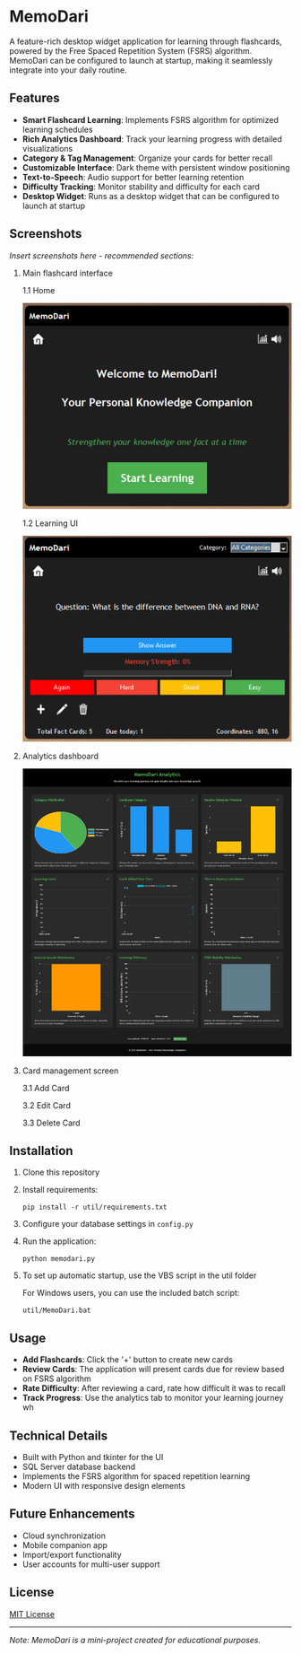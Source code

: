 # MemoDari

A feature-rich desktop widget application for learning through flashcards, powered by the Free Spaced Repetition System (FSRS) algorithm. MemoDari can be configured to launch at startup, making it seamlessly integrate into your daily routine.

## Features

- **Smart Flashcard Learning**: Implements FSRS algorithm for optimized learning schedules
- **Rich Analytics Dashboard**: Track your learning progress with detailed visualizations
- **Category & Tag Management**: Organize your cards for better recall
- **Customizable Interface**: Dark theme with persistent window positioning
- **Text-to-Speech**: Audio support for better learning retention
- **Difficulty Tracking**: Monitor stability and difficulty for each card
- **Desktop Widget**: Runs as a desktop widget that can be configured to launch at startup

## Screenshots
*Insert screenshots here - recommended sections:*
1. Main flashcard interface
   
   1.1 Home
   
   <p align="center">
   <img src="image-1.png" alt="Home Interface">
   </p>
   
   1.2 Learning UI
   
   <p align="center">
   <img src="image-2.png" alt="Learning Interface">
   </p>

2. Analytics dashboard
   
   <p align="center">
   <img src="image.png" alt="Analytics Dashboard">
   </p>

3. Card management screen
   
   3.1 Add Card
   
   3.2 Edit Card
   
   3.3 Delete Card

## Installation

1. Clone this repository
2. Install requirements:
   ```
   pip install -r util/requirements.txt
   ```
3. Configure your database settings in `config.py`
4. Run the application:
   ```
   python memodari.py
   ```
5. To set up automatic startup, use the VBS script in the util folder

   For Windows users, you can use the included batch script:
   ```
   util/MemoDari.bat
   ```

## Usage

- **Add Flashcards**: Click the '+' button to create new cards
- **Review Cards**: The application will present cards due for review based on FSRS algorithm
- **Rate Difficulty**: After reviewing a card, rate how difficult it was to recall
- **Track Progress**: Use the analytics tab to monitor your learning journey
wh
## Technical Details

- Built with Python and tkinter for the UI
- SQL Server database backend
- Implements the FSRS algorithm for spaced repetition learning
- Modern UI with responsive design elements

## Future Enhancements

- Cloud synchronization
- Mobile companion app
- Import/export functionality
- User accounts for multi-user support

## License

[MIT License](LICENSE)

---

*Note: MemoDari is a mini-project created for educational purposes.*
